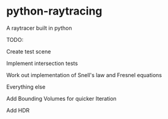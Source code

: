 # python-raytracing
A raytracer built in python


TODO:

Create test scene

Implement intersection tests

Work out implementation of Snell's law and Fresnel equations

Everything else

Add Bounding Volumes for quicker Iteration

Add HDR
